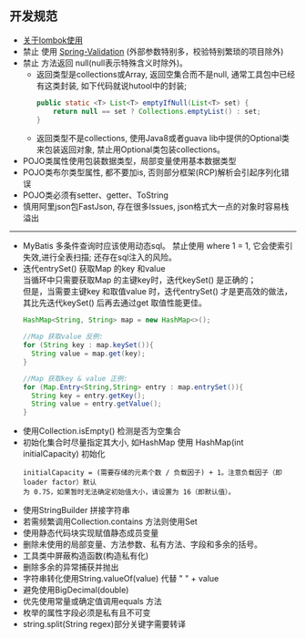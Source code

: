 ## 开发规范

- [关于lombok使用](../docs/lombok.md)
- 禁止 使用 [Spring-Validation](../docs/Spring-Validation.md) (外部参数特别多，校验特别繁琐的项目除外)
- 禁止 方法返回 null(null表示特殊含义时除外)。  
  - 返回类型是collections或Array, 返回空集合而不是null, 通常工具包中已经有这类封装, 如下代码就说hutool中的封装;  
    ```java
    public static <T> List<T> emptyIfNull(List<T> set) {
        return null == set ? Collections.emptyList() : set;
    }
    ```
  - 返回类型不是collections, 使用Java8或者guava lib中提供的Optional类来包装返回对象, 禁止用Optional类包装collections。
- POJO类属性使用包装数据类型，局部变量使用基本数据类型
- POJO类布尔类型属性, 都不要加is, 否则部分框架(RCP)解析会引起序列化错误
- POJO类必须有setter、getter、ToString
- 慎用阿里json包FastJson, 存在很多Issues, json格式大一点的对象时容易栈溢出
----------------------
- MyBatis 多条件查询时应该使用动态sql。 禁止使用 where 1 = 1, 它会使索引失效,进行全表扫描; 还存在sql注入的风险。
- 迭代entrySet() 获取Map 的key 和value  
  当循环中只需要获取Map 的主键key时，迭代keySet() 是正确的；  
  但是，当需要主键key 和取值value 时，迭代entrySet() 才是更高效的做法，其比先迭代keySet() 后再去通过get 取值性能更佳。
  ```java
  HashMap<String, String> map = new HashMap<>();
  
  //Map 获取value 反例:
  for (String key : map.keySet()){
    String value = map.get(key);
  }
  
  //Map 获取key & value 正例:
  for (Map.Entry<String,String> entry : map.entrySet()){
    String key = entry.getKey();
    String value = entry.getValue();
  }
  ```
- 使用Collection.isEmpty() 检测是否为空集合
- 初始化集合时尽量指定其大小, 如HashMap 使用 HashMap(int initialCapacity) 初始化  
  ```text
  initialCapacity = (需要存储的元素个数 / 负载因子) + 1。注意负载因子（即 loader factor）默认
  为 0.75，如果暂时无法确定初始值大小，请设置为 16（即默认值）。
  ```
- 使用StringBuilder 拼接字符串
- 若需频繁调用Collection.contains 方法则使用Set
- 使用静态代码块实现赋值静态成员变量
- 删除未使用的局部变量、方法参数、私有方法、字段和多余的括号。
- 工具类中屏蔽构造函数(构造私有化)
- 删除多余的异常捕获并抛出
- 字符串转化使用String.valueOf(value) 代替 " " + value
- 避免使用BigDecimal(double)
- 优先使用常量或确定值调用equals 方法
- 枚举的属性字段必须是私有且不可变
- string.split(String regex)部分关键字需要转译

